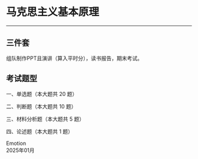 <script setup>
import CourseInfo from '../../../.vitepress/components/CourseInfo.vue'
</script>

# 马克思主义基本原理

---

<CourseInfo
  :examType="'笔试'"
  :instructor="'徐丽英'"
  :credits="3.0"
  :hours="48"
  :year="2024"
  :breakdown="{
    '平时成绩': '20%',
    '读书报告': '20%',
    '期中成绩': '10%',
    '期末成绩': '50%'
  }"
  examType="考试类"
  :showInstructor="true"
/>


## 三件套
组队制作PPT且演讲（算入平时分），读书报告，期末考试。


## 考试题型

一、单选题（本大题共 20 题）

二、判断题（本大题共 10 题）

三、材料分析题（本大题共 5 题）

四、论述题（本大题共 1 题）


<div :style="{ textAlign: 'right' }">
Emotion 
</div>
<div :style="{ textAlign: 'right' }">
2025年01月  
</div>